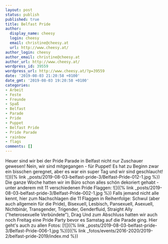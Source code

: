 ```yaml
---
layout: post
status: publish
published: true
title: Belfast Pride
author:
  display_name: cheesy
  login: cheesy
  email: christine@cheesy.at
  url: http://www.cheesy.at/
author_login: cheesy
author_email: christine@cheesy.at
author_url: http://www.cheesy.at/
wordpress_id: 39559
wordpress_url: http://www.cheesy.at/?p=39559
date: '2019-08-03 21:20:58 +0100'
date_gmt: '2019-08-03 19:20:58 +0100'
categories:
- Arbeit
- Feste
- Freunde
- Spaß
- Belfast
- Parade
- Pride
- Puppet
- Belfast Pride
- Pride Parade
- rainbow
- flags
comments: []
---
```

Heuer sind wir bei der Pride Parade in Belfast nicht nur Zuschauer gewesen! Nein, wir sind mitgegangen - für Puppet!
Es hat zu Beginn zwar ein bisschen geregnet, aber es war ein super Tag und wir sind geschlaucht!
![]({% link _posts/2019-08-03-belfast-pride-3/Belfast-Pride-012-1.jpg %})
Die ganze Woche hatten wir im Büro schon alles schön dekoriert gehabt - unter anderem mit 11 verschiedenen Pride Flaggen:
![]({% link _posts/2019-08-03-belfast-pride-3/Belfast-Pride-002-1.jpg %})
Falls jemand nicht alle kennt, hier zum Nachschlagen die 11 Flaggen in Reihenfolge: Schwul (aber auch allgemein für die Pride), Bisexuell, Lesbisch, Pansexuell, Asexuell, Nichtbinär, Transgender, Trigender, Genderfluid, Straight Ally ("heterosexuelle Verbündete"), Drag
Und zum Abschluss hatten wir auch noch Freitag eine Pride Party bevor es Samstag auf die Parade ging. Hier geht's auch zu allen Fotos:
[![]({% link _posts/2019-08-03-belfast-pride-3/Belfast-Pride-006-1.jpg %})]({% link _fotos/events/2016-2020/2019-2/belfast-pride-2019/index.md %})
